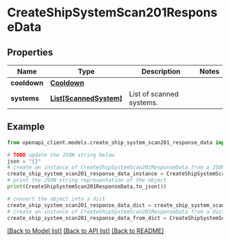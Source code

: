 # CreateShipSystemScan201ResponseData


## Properties

Name | Type | Description | Notes
------------ | ------------- | ------------- | -------------
**cooldown** | [**Cooldown**](Cooldown.md) |  | 
**systems** | [**List[ScannedSystem]**](ScannedSystem.md) | List of scanned systems. | 

## Example

```python
from openapi_client.models.create_ship_system_scan201_response_data import CreateShipSystemScan201ResponseData

# TODO update the JSON string below
json = "{}"
# create an instance of CreateShipSystemScan201ResponseData from a JSON string
create_ship_system_scan201_response_data_instance = CreateShipSystemScan201ResponseData.from_json(json)
# print the JSON string representation of the object
print(CreateShipSystemScan201ResponseData.to_json())

# convert the object into a dict
create_ship_system_scan201_response_data_dict = create_ship_system_scan201_response_data_instance.to_dict()
# create an instance of CreateShipSystemScan201ResponseData from a dict
create_ship_system_scan201_response_data_from_dict = CreateShipSystemScan201ResponseData.from_dict(create_ship_system_scan201_response_data_dict)
```
[[Back to Model list]](../README.md#documentation-for-models) [[Back to API list]](../README.md#documentation-for-api-endpoints) [[Back to README]](../README.md)


